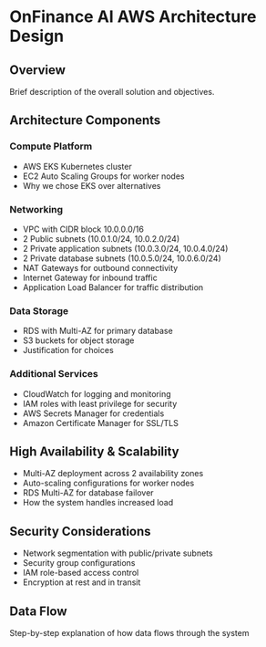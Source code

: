 # OnFinance AI AWS Architecture Design

## Overview
Brief description of the overall solution and objectives.

## Architecture Components

### Compute Platform
- AWS EKS Kubernetes cluster
- EC2 Auto Scaling Groups for worker nodes
- Why we chose EKS over alternatives

### Networking
- VPC with CIDR block 10.0.0.0/16
- 2 Public subnets (10.0.1.0/24, 10.0.2.0/24)
- 2 Private application subnets (10.0.3.0/24, 10.0.4.0/24)
- 2 Private database subnets (10.0.5.0/24, 10.0.6.0/24)
- NAT Gateways for outbound connectivity
- Internet Gateway for inbound traffic
- Application Load Balancer for traffic distribution

### Data Storage
- RDS with Multi-AZ for primary database
- S3 buckets for object storage
- Justification for choices

### Additional Services
- CloudWatch for logging and monitoring
- IAM roles with least privilege for security
- AWS Secrets Manager for credentials
- Amazon Certificate Manager for SSL/TLS

## High Availability & Scalability
- Multi-AZ deployment across 2 availability zones
- Auto-scaling configurations for worker nodes
- RDS Multi-AZ for database failover
- How the system handles increased load

## Security Considerations
- Network segmentation with public/private subnets
- Security group configurations
- IAM role-based access control
- Encryption at rest and in transit

## Data Flow
Step-by-step explanation of how data flows through the system
